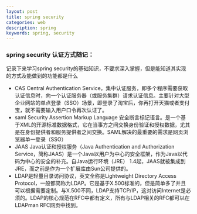 ```yaml
---
layout: post
title: spring security
categories: web
description: spring
keywords: spring, security
---
```


### spring security 认证方式随记：
记录下来学习spring security的基础知识，不要求深入掌握，但是能知道其实现的方式及能做到的功能都是什么


- CAS Central Authentication Service，集中认证服务，即多个程序需要获取认证信息时，向一个认证服务器（或服务集群）请求认证信息。主要针对大型企业网站的单点登录（SSO）场景，即登录了淘宝后，你再打开天猫或者支付宝，就不需要输入用户口令再次认证了。
- saml Security Assertion Markup Language 安全断言标记语言。是一个基于XML的开源标准数据格式，它在当事方之间交换身份验证和授权数据，尤其是在身份提供者和服务提供者之间交换。SAML解决的最重要的需求是网页浏览器单一登录（SSO）
- JAAS Java认证和授权服务（Java Authentication and Authorization Service，简称JAAS）是一个Java以用户为中心的安全框架，作为Java以代码为中心的安全的补充。自Java运行环境（JRE） 1.4起，JAAS就被集成到JRE，而之前是作为一个扩展库由Sun公司提供的。
- LDAP是轻量目录访问协议，英文全称是Lightweight Directory Access Protocol，一般都简称为LDAP。它是基于X.500标准的，但是简单多了并且可以根据需要定制。与X.500不同，LDAP支持TCP/IP，这对访问Internet是必须的。LDAP的核心规范在RFC中都有定义，所有与LDAP相关的RFC都可以在LDAPman RFC网页中找到。

